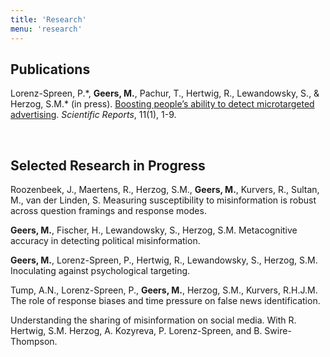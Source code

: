 ```yaml
---
title: 'Research'
menu: 'research'
---
```



## Publications

Lorenz-Spreen, P.\*, **Geers, M.**, Pachur, T., Hertwig, R., Lewandowsky, S., & Herzog, S.M.\* (in press). [Boosting people’s ability to detect microtargeted advertising](https://doi.org/10.1038/s41598-021-94796-z). _Scientific Reports_, 11(1), 1-9.

<br>

## Selected Research in Progress

Roozenbeek, J., Maertens, R., Herzog, S.M., **Geers, M.**, Kurvers, R., Sultan, M., van der Linden, S.
Measuring susceptibility to misinformation is robust across question framings and response modes.

**Geers, M.**, Fischer, H., Lewandowsky, S., Herzog, S.M. Metacognitive accuracy in detecting political misinformation.

**Geers, M.**, Lorenz-Spreen, P., Hertwig, R., Lewandowsky, S., Herzog, S.M. Inoculating against psychological targeting.

Tump, A.N., Lorenz-Spreen, P., **Geers, M.**, Herzog, S.M., Kurvers, R.H.J.M. The role of response biases and time pressure on false news identification.

Understanding the sharing of misinformation on social media. With R. Hertwig, S.M. Herzog, A. Kozyreva, P. Lorenz-Spreen, and B. Swire-Thompson.
